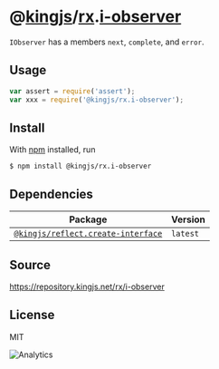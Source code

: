 # @[kingjs][@kingjs]/[rx][ns0].[i-observer][ns1]
`IObserver` has a members `next`, `complete`, and `error`.
## Usage
```js
var assert = require('assert');
var xxx = require('@kingjs/rx.i-observer');
```






## Install
With [npm](https://npmjs.org/) installed, run
```
$ npm install @kingjs/rx.i-observer
```
## Dependencies
|Package|Version|
|---|---|
|[`@kingjs/reflect.create-interface`](https://www.npmjs.com/package/@kingjs/reflect.create-interface)|`latest`|
## Source
https://repository.kingjs.net/rx/i-observer
## License
MIT

![Analytics](https://analytics.kingjs.net/rx/i-observer)

[@kingjs]: https://www.npmjs.com/package/kingjs
[ns0]: https://www.npmjs.com/package/@kingjs/rx
[ns1]: https://www.npmjs.com/package/@kingjs/rx.i-observer
